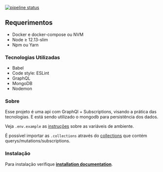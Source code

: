 [![pipeline status](https://github.com/viniciusmattosrj/api-graphql/badges/releaseCandidate/pipeline.svg)](https://github.com/viniciusmattosrj/api-graphql/commits/releaseCandidate)

## Requerimentos

- Docker e docker-compose ou NVM
- Node &ge; 12.13-slim
- Npm ou Yarn

### Tecnologias Utilizadas

* Babel
* Code style: ESLint
* GraphQL 
* MongoDB 
* Nodemon 


### Sobre

Esse projeto é uma api com GraphQl + Subscriptions, visando a prática das tecnologias. E está sendo utilizado o mongodb para persistência dos dados.

Veja `.env.example` as [instruções](docs/installation.md) sobre as variáveis de ambiente.

É possível importar as `.collections` através do [collections](docs/collections.json) que contém querys/mutations/subscriptions.

### Instalação

Para instalação verifique **[installation documentation](docs/installation.md)**.